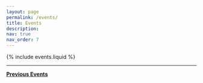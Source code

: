```yaml
---
layout: page
permalink: /events/
title: Events
description:
nav: true
nav_order: 7
---
```


{% include events.liquid %}

---

**[Previous Events](/events/previous/)**
